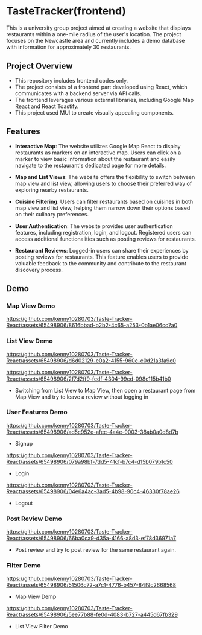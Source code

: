 # TasteTracker(frontend)
This is a university group project aimed at creating a website that displays restaurants within a one-mile radius of the user's location. The project focuses on the Newcastle area and currently includes a demo database with information for approximately 30 restaurants. 

## Project Overview
- This repository includes frontend codes only. 
- The project consists of a frontend part developed using React, which communicates with a backend server via API calls. 
- The frontend leverages various external libraries, including Google Map React and React Toastify.
- This project used MUI to create visually appealing components.

## Features
- **Interactive Map**: The website utilizes Google Map React to display restaurants as markers on an interactive map. Users can click on a marker to view basic information about the restaurant and easily navigate to the restaurant's dedicated page for more details.

- **Map and List Views**: The website offers the flexibility to switch between map view and list view, allowing users to choose their preferred way of exploring nearby restaurants.

- **Cuisine Filtering**: Users can filter restaurants based on cuisines in both map view and list view, helping them narrow down their options based on their culinary preferences.

- **User Authentication**: The website provides user authentication features, including registration, login, and logout. Registered users can access additional functionalities such as posting reviews for restaurants.

- **Restaurant Reviews**: Logged-in users can share their experiences by posting reviews for restaurants. This feature enables users to provide valuable feedback to the community and contribute to the restaurant discovery process.

## Demo
### Map View Demo
https://github.com/kenny10280703/Taste-Tracker-React/assets/65498906/8616bbad-b2b2-4c65-a253-0b1ae06cc7a0

### List View Demo
https://github.com/kenny10280703/Taste-Tracker-React/assets/65498906/d6d02129-e0a2-4155-960e-c0d21a3fa9c0

https://github.com/kenny10280703/Taste-Tracker-React/assets/65498906/2f7d2ff9-fedf-4304-99cd-098c115b41b0

- Switching from List View to Map View, then open a restaurant page from Map View and try to leave a review without logging in

### User Features Demo
https://github.com/kenny10280703/Taste-Tracker-React/assets/65498906/ad5c952e-afec-4a4e-9003-38ab0a0d8d7b

- Signup

https://github.com/kenny10280703/Taste-Tracker-React/assets/65498906/079a98bf-7dd5-41cf-b7c4-d15b079b1c50

- Login

https://github.com/kenny10280703/Taste-Tracker-React/assets/65498906/04e6a4ac-3ad5-4b98-90c4-46330f78ae26

- Logout

### Post Review Demo
https://github.com/kenny10280703/Taste-Tracker-React/assets/65498906/66ba0ca9-d35a-4166-a8d3-ef78d36971a7

- Post review and try to post review for the same restaurant again.

### Filter Demo

https://github.com/kenny10280703/Taste-Tracker-React/assets/65498906/51506c72-a7c1-4776-b457-84f9c2668568

- Map View Demp

https://github.com/kenny10280703/Taste-Tracker-React/assets/65498906/5ee77b88-fe0d-4083-b727-a445d67fb329

- List View Filter Demo





